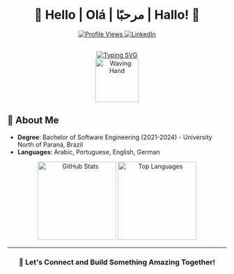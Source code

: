 <h1 align="center">👋 Hello | Olá | مرحبًا | Hallo! 👋</h1>

<p align="center">
  <a href="https://github.com/Abdallah0101">
    <img src="https://komarev.com/ghpvc/?username=Abdallah0101&color=blue&style=flat-square" alt="Profile Views">
  </a>
  <a href="https://linkedin.com/in/abdshafy/">
    <img src="https://img.shields.io/badge/LinkedIn-Connect-blue?style=flat-square&logo=linkedin" alt="LinkedIn">
  </a>
</p>

<div align="center">
  <br>
  <a href="https://git.io/typing-svg">
    <img src="https://readme-typing-svg.herokuapp.com?font=JetBrains+Mono&weight=800&size=30&duration=3000&pause=1000&color=6EA3D4&center=true&vCenter=true&width=435&lines=%3C+I'm+Abdalla+%2F%3E;%3C%F0%9F%92%BB+Software+Engineer+%2F%3E" alt="Typing SVG">
  </a>
  <br>
  <img src="https://user-images.githubusercontent.com/74038190/212284115-f47cd8ff-2ffb-4b04-b5bf-4d1c14c0247f.gif" width="100" alt="Waving Hand">
  <br>
</div>


## 🚀 About Me

- **Degree**: Bachelor of Software Engineering (2021-2024) - University North of Paraná, Brazil  
- **Languages**: Arabic, Portuguese, English, German

<p align="center">
  <img height="180em" src="https://github-readme-stats.vercel.app/api?username=Abdallah0101&show_icons=true&theme=tokyonight&include_all_commits=true&count_private=true" alt="GitHub Stats">
  <img height="180em" src="https://github-readme-stats.vercel.app/api/top-langs/?username=Abdallah0101&layout=compact&langs_count=7&theme=tokyonight" alt="Top Languages">
</p>

---

<h3 align="center">🤝 Let's Connect and Build Something Amazing Together!</h3>
